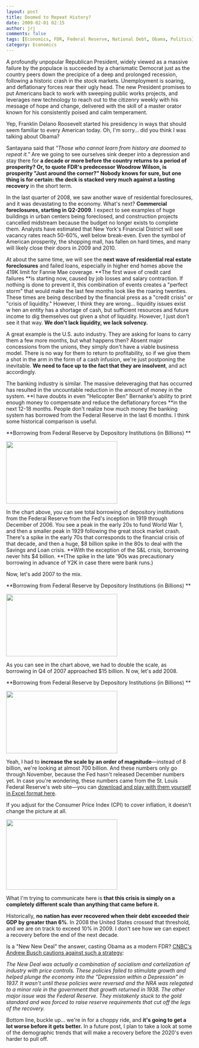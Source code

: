 ```yaml
---
layout: post
title: Doomed to Repeat History?
date: 2009-02-01 02:15
author: jrj
comments: false
tags: [Economics, FDR, Federal Reserve, National Debt, Obama, Politics]
category: Economics
---
```

A profoundly unpopular Republican President, widely viewed as a massive failure by the populace is succeeded by a charismatic Democrat just as the country peers down the precipice of a deep and prolonged recession, following a historic crash in the stock markets. Unemployment is soaring, and deflationary forces rear their ugly head. The new President promises to put Americans back to work with sweeping public works projects, and leverages new technology to reach out to the citizenry weekly with his message of hope and change, delivered with the skill of a master orator known for his consistently poised and calm temperament.

Yep, Franklin Delano Roosevelt started his presidency in ways that should seem familiar to every American today. Oh, I'm sorry… did you think I was talking about Obama?

Santayana said that *"Those who cannot learn from history are doomed to repeat it."* Are we going to see ourselves sink deeper into a depression and stay there for **a decade or more before the country returns to a period of prosperity? **Or, to quote FDR's predecessor Woodrow Wilson, is prosperity "Just around the corner?" Nobody knows for sure, but one thing is for certain: the** deck is stacked very much against a lasting recovery** in the short term.

In the last quarter of 2008, we saw another wave of residential foreclosures, and it was devastating to the economy. What's next? **Commercial foreclosures, starting in Q2-2009**. I expect to see examples of huge buildings in urban centers being foreclosed, and construction projects cancelled midstream because the budget no longer exists to complete them. Analysts have estimated that New York's Financial District will see vacancy rates reach 50-60%, well below break-even. Even the symbol of American prosperity, the shopping mall, has fallen on hard times, and many will likely close their doors in 2009 and 2010.

At about the same time, we will see the **next wave of residential real estate foreclosures** and failed loans, especially in higher end homes above the 419K limit for Fannie Mae coverage. **The first wave of credit card failures **is starting now, caused by job losses and salary contraction. If nothing is done to prevent it, this combination of events creates a "perfect storm" that would make the last few months look like the roaring twenties. These times are being described by the financial press as a "credit crisis" or "crisis of liquidity." However, I think they are wrong… liquidity issues exist w hen an entity has a shortage of cash, but sufficient resources and future income to dig themselves out given a shot of liquidity. However, I just don't see it that way. **We don't lack liquidity, we lack solvency.**

A great example is the U.S. auto industry. They are asking for loans to carry them a few more months, but what happens then? Absent major concessions from the unions, they simply don't have a viable business model. There is no way for them to return to profitability, so if we give them a shot in the arm in the form of a cash infusion, we're just postponing the inevitable. **We need to face up to the fact that they are insolvent**, and act accordingly.

The banking industry is similar. The massive deleveraging that has occurred has resulted in the uncountable reduction in the amount of money in the system. **I have doubts in even "Helicopter Ben" Bernanke's ability to print enough money to compensate and reduce the deflationary forces **in the next 12-18 months. People don't realize how much money the banking system has borrowed from the Federal Reserve in the last 6 months. I think some historical comparison is useful.

**Borrowing from Federal Reserve by Depository Institutions (in Billions) **

<a href="http://jrjblog.constellationofideas.com/wp-content/uploads/sites/9/2009/02/borrow_1999-20061.png"><img class="alignnone size-medium wp-image-678" title="borrow_1999-2006" src="http://jrj.redirective.com/files/2009/02/borrow_1999-20061-300x168.png" alt="" width="300" height="168" /></a>

In the chart above, you can see total borrowing of depository institutions from the Federal Reserve from the Fed's inception in 1919 through December of 2006. You see a peak in the early 20s to fund World War 1, and then a smaller peak in 1929 following the great stock market crash. There's a spike in the early 70s that corresponds to the financial crisis of that decade, and then a huge, $8 billion spike in the 80s to deal with the Savings and Loan crisis. **With the exception of the S&amp;L crisis, borrowing never hits $4 billion. **(The spike in the late '90s was precautionary borrowing in advance of Y2K in case there were bank runs.)

Now, let's add 2007 to the mix.

**Borrowing from Federal Reserve by Depository Institutions (in Billions) **

<a href="http://jrjblog.constellationofideas.com/wp-content/uploads/sites/9/2009/02/borrow_1999-2007.png"><img class="alignnone size-medium wp-image-679" title="borrow_1999-2007" src="http://jrj.redirective.com/files/2009/02/borrow_1999-2007-300x168.png" alt="" width="300" height="168" /></a>

As you can see in the chart above, we had to double the scale, as borrowing in Q4 of 2007 approached $15 billion. N ow, let's add 2008.

**Borrowing from Federal Reserve by Depository Institutions (in Billions) **

<a href="http://jrjblog.constellationofideas.com/wp-content/uploads/sites/9/2009/02/borrow_1999-2008.png"><img class="alignnone size-medium wp-image-680" title="borrow_1999-2008" src="http://jrj.redirective.com/files/2009/02/borrow_1999-2008-300x168.png" alt="" width="300" height="168" /></a>

Yeah, I had to **increase the scale by an order of magnitude**—instead of 8 billion, we're looking at almost 700 billion. And these numbers only go through November, because the Fed hasn't released December numbers yet. In case you're wondering, these numbers came from the St. Louis Federal Reserve's web site—you can <a href="http://research.stlouisfed.org/fred2/series/BORROW/downloaddata" target="_blank">download and play with them yourself in Excel format here</a>.

If you adjust for the Consumer Price Index (CPI) to cover inflation, it doesn't change the picture at all.

<a href="http://jrjblog.constellationofideas.com/wp-content/uploads/sites/9/2009/02/020109_1918_Doomedtorep22.gif"><img class="alignnone size-medium wp-image-684" title="020109_1918_Doomedtorep2" src="http://jrj.redirective.com/files/2009/02/020109_1918_Doomedtorep22-300x189.gif" alt="" width="300" height="189" /></a>

What I'm trying to communicate here is **that this crisis is simply on a completely different scale than anything that came before it.**

Historically, **no nation has ever recovered when their debt exceeded their GDP by greater than 6%**. In 2008 the United States crossed that threshold, and we are on track to exceed 10% in 2009. I don't see how we can expect a recovery before the end of the next decade.

Is a "New New Deal" the answer, casting Obama as a modern FDR? <a href="http://www.cnbc.com/id/28912445" target="_blank">CNBC's Andrew Busch cautions against such a strategy</a>:

*The New Deal was actually a combination of socialism and cartelization of industry with price controls. These policies failed to stimulate growth and helped plunge the economy into the "Depression within a Depression" in 1937. It wasn't until these policies were reversed and the NRA was relegated to a minor role in the government that growth returned in 1938. The other major issue was the Federal Reserve. They mistakenly stuck to the gold standard and was forced to raise reserve requirements that cut off the legs of the recovery.*

Bottom line, buckle up… we're in for a choppy ride, and **it's going to get a lot worse before it gets better.** In a future post, I plan to take a look at some of the demographic trends that will make a recovery before the 2020's even harder to pull off.

